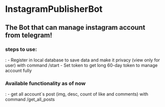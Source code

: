 # InstagramPublisherBot
<h2>The Bot that can manage instagram account from telegram!</h2>

<h3>steps to use:</h3>:
 - Register in local database to save data and make it privacy (view only for user) with command /start
 - Set token to get long 60-day token to manage account fully

<h3>Available functionality as of now</h3>:
 - get all account`s post (img, desc, count of like and comments) with command /get_all_posts
